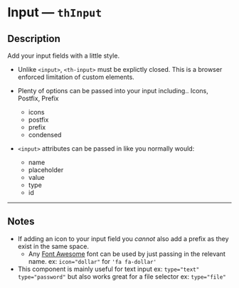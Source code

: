 # Input — `thInput`

## Description

Add your input fields with a little style.

- Unlike `<input>`, `<th-input>` must be explictly closed. This is a browser enforced limitation of custom elements.

- Plenty of options can be passed into your input including.. Icons, Postfix, Prefix

  - icons
  - postfix
  - prefix
  - condensed


- `<input>` attributes can be passed in like you normally would:

  - name
  - placeholder
  - value
  - type
  - id

---

## Notes

- If adding an icon to your input field you *cannot* also add a prefix as they exist in the same space.
  - Any [Font Awesome](https://fortawesome.github.io/Font-Awesome/icons/ "icons!") font can be used by just passing in the relevant name. ex: `icon="dollar"` for `'fa fa-dollar'`
- This component is mainly useful for text input ex: `type="text"` `type="password"` but also works great for a file selector ex: `type="file"`


